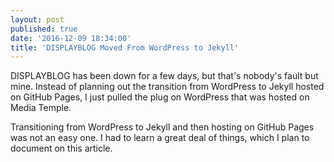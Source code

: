 ```yaml
---
layout: post
published: true
date: '2016-12-09 18:34:00'
title: 'DISPLAYBLOG Moved From WordPress to Jekyll'
---
```

DISPLAYBLOG has been down for a few days, but that's nobody's fault but mine. Instead of planning out the transition from WordPress to Jekyll hosted on GitHub Pages, I just pulled the plug on WordPress that was hosted on Media Temple.

Transitioning from WordPress to Jekyll and then hosting on GitHub Pages was not an easy one. I had to learn a great deal of things, which I plan to document on this article.
